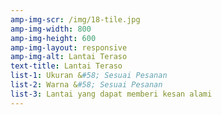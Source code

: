 ```yaml
---
amp-img-scr: /img/18-tile.jpg
amp-img-width: 800
amp-img-height: 600
amp-img-layout: responsive
amp-img-alt: Lantai Teraso
text-title: Lantai Teraso
list-1: Ukuran &#58; Sesuai Pesanan
list-2: Warna &#58; Sesuai Pesanan
list-3: Lantai yang dapat memberi kesan alami
---
```

